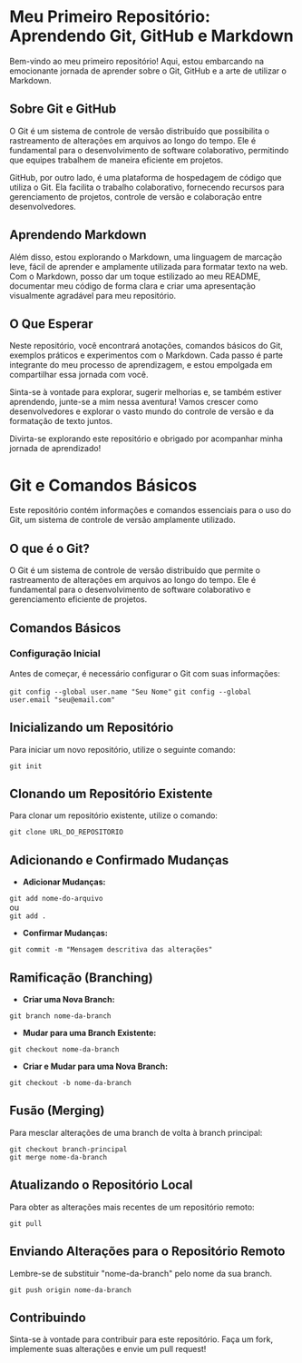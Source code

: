 
# **Meu Primeiro Repositório: Aprendendo Git, GitHub e Markdown**

Bem-vindo ao meu primeiro repositório! Aqui, estou embarcando na emocionante jornada de aprender sobre o Git, GitHub e a arte de utilizar o Markdown.

## Sobre Git e GitHub<br>

<p>O Git é um sistema de controle de versão distribuído que possibilita o rastreamento de alterações em arquivos ao longo do tempo. Ele é fundamental para o desenvolvimento de software colaborativo, permitindo que equipes trabalhem de maneira eficiente em projetos.<p>

<p>GitHub, por outro lado, é uma plataforma de hospedagem de código que utiliza o Git. Ela facilita o trabalho colaborativo, fornecendo recursos para gerenciamento de projetos, controle de versão e colaboração entre desenvolvedores.<p>

## Aprendendo Markdown

<p>Além disso, estou explorando o Markdown, uma linguagem de marcação leve, fácil de aprender e amplamente utilizada para formatar texto na web. Com o Markdown, posso dar um toque estilizado ao meu README, documentar meu código de forma clara e criar uma apresentação visualmente agradável para meu repositório.<p>

## O Que Esperar

<p>Neste repositório, você encontrará anotações, comandos básicos do Git, exemplos práticos e experimentos com o Markdown. Cada passo é parte integrante do meu processo de aprendizagem, e estou empolgada em compartilhar essa jornada com você.<p>

<p>Sinta-se à vontade para explorar, sugerir melhorias e, se também estiver aprendendo, junte-se a mim nessa aventura! Vamos crescer como desenvolvedores e explorar o vasto mundo do controle de versão e da formatação de texto juntos.<p>

<p>Divirta-se explorando este repositório e obrigado por acompanhar minha jornada de aprendizado!<p>


# Git e Comandos Básicos

<p>Este repositório contém informações e comandos essenciais para o uso do Git, um sistema de controle de versão amplamente utilizado.<p>

## O que é o Git?

<p>O Git é um sistema de controle de versão distribuído que permite o rastreamento de alterações em arquivos ao longo do tempo. Ele é fundamental para o desenvolvimento de software colaborativo e gerenciamento eficiente de projetos.<p>

## Comandos Básicos

### Configuração Inicial

<p>Antes de começar, é necessário configurar o Git com suas informações:<p>

```git config --global user.name "Seu Nome"```
```git config --global user.email "seu@email.com"```

## Inicializando um Repositório

<p>Para iniciar um novo repositório, utilize o seguinte comando:<p>

```git init```

## Clonando um Repositório Existente
<p>Para clonar um repositório existente, utilize o comando:<p>

```git clone URL_DO_REPOSITORIO```

## Adicionando e Confirmado Mudanças
* **Adicionar Mudanças:** 

```git add nome-do-arquivo``` 
<br>ou<br>
```git add .```

* **Confirmar Mudanças:**

```git commit -m "Mensagem descritiva das alterações"``` 

## Ramificação (Branching)
* **Criar uma Nova Branch:**

```git branch nome-da-branch```


* **Mudar para uma Branch Existente:**

```git checkout nome-da-branch```

* **Criar e Mudar para uma Nova Branch:**

```git checkout -b nome-da-branch```

## Fusão (Merging)
<p>Para mesclar alterações de uma branch de volta à branch principal:<p>

```git checkout branch-principal``` <br>
```git merge nome-da-branch```

## Atualizando o Repositório Local
<p>Para obter as alterações mais recentes de um repositório remoto:<p>

```git pull``` 

## Enviando Alterações para o Repositório Remoto
<p>Lembre-se de substituir "nome-da-branch" pelo nome da sua branch.<p>

```git push origin nome-da-branch```

## Contribuindo
<p>Sinta-se à vontade para contribuir para este repositório. Faça um fork, implemente suas alterações e envie um pull request!<p>
